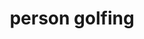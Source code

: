 ---
layout: smileys&emotion
title: person golfing
emoji: person_golfing
permalink: 🏌.html
image: assets/img/3moji/person_golfing.png
---